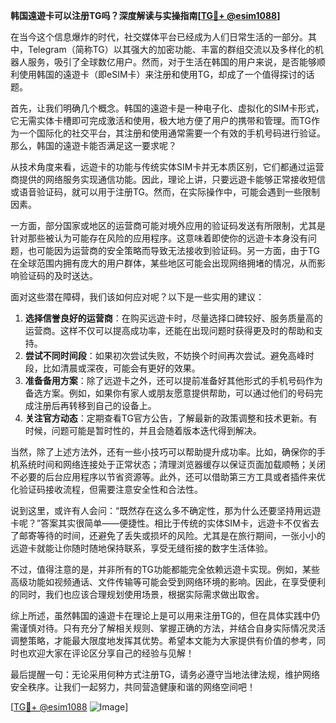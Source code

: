 **韩国遠遊卡可以注册TG吗？深度解读与实操指南[[TG💪+ @esim1088](https://t.me/s/esim1088)]**

在当今这个信息爆炸的时代，社交媒体平台已经成为人们日常生活的一部分。其中，Telegram（简称TG）以其强大的加密功能、丰富的群组交流以及多样化的机器人服务，吸引了全球数亿用户。然而，对于生活在韩国的用户来说，是否能够顺利使用韩国的遠遊卡（即eSIM卡）来注册和使用TG，却成了一个值得探讨的话题。

首先，让我们明确几个概念。韩国的遠遊卡是一种电子化、虚拟化的SIM卡形式，它无需实体卡槽即可完成激活和使用，极大地方便了用户的携带和管理。而TG作为一个国际化的社交平台，其注册和使用通常需要一个有效的手机号码进行验证。那么，韩国的遠遊卡能否满足这一要求呢？

从技术角度来看，远遊卡的功能与传统实体SIM卡并无本质区别，它们都通过运营商提供的网络服务实现通信功能。因此，理论上讲，只要远遊卡能够正常接收短信或语音验证码，就可以用于注册TG。然而，在实际操作中，可能会遇到一些限制因素。

一方面，部分国家或地区的运营商可能对境外应用的验证码发送有所限制，尤其是针对那些被认为可能存在风险的应用程序。这意味着即使你的远遊卡本身没有问题，也可能因为运营商的安全策略而导致无法接收到验证码。另一方面，由于TG在全球范围内拥有庞大的用户群体，某些地区可能会出现网络拥堵的情况，从而影响验证码的及时送达。

面对这些潜在障碍，我们该如何应对呢？以下是一些实用的建议：

1. **选择信誉良好的运营商**：在购买远遊卡时，尽量选择口碑较好、服务质量高的运营商。这样不仅可以提高成功率，还能在出现问题时获得更及时的帮助和支持。
2. **尝试不同时间段**：如果初次尝试失败，不妨换个时间再次尝试。避免高峰时段，比如清晨或深夜，可能会有更好的效果。
3. **准备备用方案**：除了远遊卡之外，还可以提前准备好其他形式的手机号码作为备选方案。例如，如果你有家人或朋友愿意提供帮助，可以通过他们的号码完成注册后再转移到自己的设备上。
4. **关注官方动态**：定期查看TG官方公告，了解最新的政策调整和技术更新。有时候，问题可能是暂时性的，并且会随着版本迭代得到解决。

当然，除了上述方法外，还有一些小技巧可以帮助提升成功率。比如，确保你的手机系统时间和网络连接处于正常状态；清理浏览器缓存以保证页面加载顺畅；关闭不必要的后台应用程序以节省资源等。此外，还可以借助第三方工具或者插件来优化验证码接收流程，但需要注意安全性和合法性。

说到这里，或许有人会问：“既然存在这么多不确定性，那为什么还要坚持用远遊卡呢？”答案其实很简单——便捷性。相比于传统的实体SIM卡，远遊卡不仅省去了邮寄等待的时间，还避免了丢失或损坏的风险。尤其是在旅行期间，一张小小的远遊卡就能让你随时随地保持联系，享受无缝衔接的数字生活体验。

不过，值得注意的是，并非所有的TG功能都能完全依赖远遊卡实现。例如，某些高级功能如视频通话、文件传输等可能会受到网络环境的影响。因此，在享受便利的同时，我们也应该合理规划使用场景，根据实际需求做出取舍。

综上所述，虽然韩国的遠遊卡在理论上是可以用来注册TG的，但在具体实践中仍需谨慎对待。只有充分了解相关规则、掌握正确的方法，并结合自身实际情况灵活调整策略，才能最大限度地发挥其优势。希望本文能为大家提供有价值的参考，同时也欢迎大家在评论区分享自己的经验与见解！

最后提醒一句：无论采用何种方式注册TG，请务必遵守当地法律法规，维护网络安全秩序。让我们一起努力，共同营造健康和谐的网络空间吧！

[[TG💪+ @esim1088](https://t.me/s/esim1088) ![Image](https://i.postimg.cc/4NQfJmqS/Snipaste-2025-05-13-00-14-12.png)]